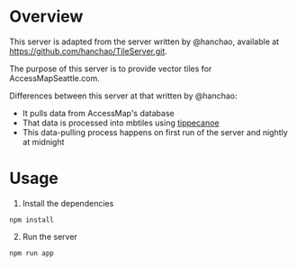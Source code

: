 # Overview

This server is adapted from the server written by @hanchao, available at
https://github.com/hanchao/TileServer.git.

The purpose of this server is to provide vector tiles for AccessMapSeattle.com.

Differences between this server at that written by @hanchao:

- It pulls data from AccessMap's database
- That data is processed into mbtiles using
  [tippecanoe](https://github.com/mapbox/tippecanoe)
- This data-pulling process happens on first run of the server and nightly at
  midnight

# Usage

1. Install the dependencies

`npm install`

2. Run the server

`npm run app`
